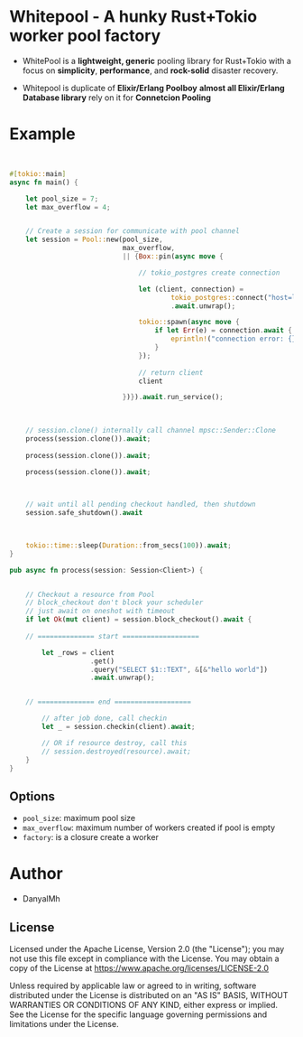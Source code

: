 
# Whitepool - A hunky Rust+Tokio worker pool factory


*   WhitePool is a **lightweight, generic** pooling library for Rust+Tokio 
    with a focus on **simplicity**, **performance**, and **rock-solid** disaster recovery.

*   Whitepool is duplicate of **Elixir/Erlang Poolboy**
    **almost all Elixir/Erlang Database library** rely on it for **Connetcion Pooling**




# Example

```rust 


#[tokio::main]
async fn main() {

    let pool_size = 7;
    let max_overflow = 4;


    // Create a session for communicate with pool channel
    let session = Pool::new(pool_size, 
                            max_overflow, 
                            || {Box::pin(async move {

                                // tokio_postgres create connection 

                                let (client, connection) =
                                        tokio_postgres::connect("host=localhost user=postgres", NoTls)
                                        .await.unwrap();

                                tokio::spawn(async move {
                                    if let Err(e) = connection.await {
                                        eprintln!("connection error: {}", e);
                                    }
                                });
                                
                                // return client
                                client

                            })}).await.run_service();                            
    

                            
    // session.clone() internally call channel mpsc::Sender::Clone
    process(session.clone()).await;
    
    process(session.clone()).await;
    
    process(session.clone()).await;



    // wait until all pending checkout handled, then shutdown
    session.safe_shutdown().await
    


    tokio::time::sleep(Duration::from_secs(100)).await;
}

pub async fn process(session: Session<Client>) {


    // Checkout a resource from Pool
    // block_checkout don't block your scheduler
    // just await on oneshot with timeout
    if let Ok(mut client) = session.block_checkout().await {
                
    // ============== start ===================

        let _rows = client
                    .get()
                    .query("SELECT $1::TEXT", &[&"hello world"])
                    .await.unwrap();


    // ============== end ===================

        // after job done, call checkin
        let _ = session.checkin(client).await;

        // OR if resource destroy, call this
        // session.destroyed(resource).await;
    } 
}


```

## Options

- `pool_size`: maximum pool size
- `max_overflow`: maximum number of workers created if pool is empty
- `factory`: is a closure create a worker


# Author

- DanyalMh 



## License

Licensed under the Apache License, Version 2.0 (the "License"); you may not use this file except in compliance with the License. You may obtain a copy of the License at https://www.apache.org/licenses/LICENSE-2.0

Unless required by applicable law or agreed to in writing, software distributed under the License is distributed on an "AS IS" BASIS, WITHOUT WARRANTIES OR CONDITIONS OF ANY KIND, either express or implied. See the License for the specific language governing permissions and limitations under the License.
